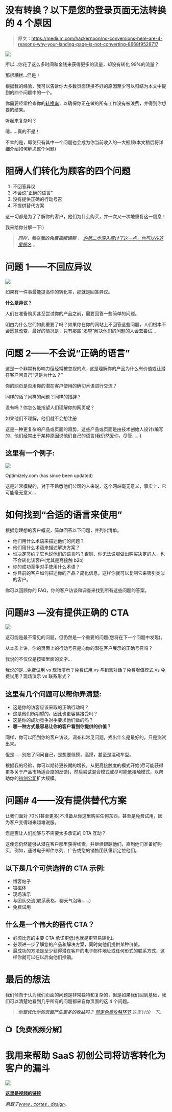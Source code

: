 # 没有转换？以下是您的登录页面无法转换的 4 个原因

> 原文：<https://medium.com/hackernoon/no-conversions-here-are-4-reasons-why-your-landing-page-is-not-converting-8668f9528717>

![](img/0a5bcd2673be59e1cdab4fa37ad0b558.png)

所以…你花了这么多时间和金钱来获得更多的流量，却没有转化 99%的流量？

那很糟糕…但是！

根据我的经验，我可以告诉你大多数页面转换不好的原因至少可以归结为本文中提到的四个问题中的一个。

你需要经常检查你的[转换率](https://hackernoon.com/tagged/conversion)，以确保你正在做的所有工作没有被浪费，并得到你想要的结果。

听起来复杂吗？

嗯……真的不是！

不幸的是，即使只有其中一个问题也会成为你当前收入的一大瓶颈(本文稍后将详细介绍如何解决这个问题)

# 阻碍人们转化为顾客的四个问题

1.  不回答异议
2.  不会说“正确的语言”
3.  没有提供正确的行动号召
4.  不提供替代方案

这一切都是为了了解你的客户，他们为什么购买，并一次又一次地重复这一信息！

我来给你分解一下:)

> ***同样，我在我的免费视频课程*** *，* [*的第二步深入探讨了这一点，你可以在这里报名*](http://www.cortes.design/course) *。*

# 问题 1——不回应异议

![](img/e5ed4946fb3cd46ddfc7773be8d61fb7.png)

如果有一件事最能提高你的转化率，那就是回答异议。

**什么是异议？**

人们在准备购买甚至尝试你的产品之前，需要回答一些简单的问题。

明白为什么它们如此重要了吗？如果你在你的网站上不回答这些问题，人们根本不会愿意改变，最好的情况是，只有那些“渴望”解决他们的问题的人会去尝试…

# 问题 2——不会说“正确的语言”

这是一个非常有影响力但经常被忽视的点…这是理解你的产品为什么有价值或让潜在客户问自己“这是为什么？”

你的网页是否用你的潜在客户使用的确切术语进行交流？

同样的话？同样的问题？同样的措辞？

没有吗？你怎么能指望人们理解你的网页呢？

如果他们不理解，他们就不会想注册

这是一种更复杂的产品或页面的趋势，这些产品或页面是由技术创始人设计/编写的，他们经常出于某种原因说他们自己的语言(我仍然爱你，尽管……)

## 这里有一个例子:

![](img/6366e83b816e6cab46e0f37127c16536.png)

Optimizely.com (has since been updated)

这是非常模糊的，对于不熟悉他们公司的人来说，这个网站毫无意义，事实上，它可能毫无意义…

# 如何找到“合适的语言来使用”

根据您理想的客户概况，简单回答以下问题，并列出清单。

*   他们用什么术语来描述他们的问题？
*   他们用什么术语来描述解决方案？
*   谁决定签约？它也说他们的语言吗？否则，你无法说服做出购买决定的人，也不会转化该客户(尤其是高接触 b2b)
*   你的成功竞争对手使用什么术语？
*   你目前的客户如何描述你的产品？简化信息，这样你就可以复制它来吸引类似的客户。

你可以回顾你的 FAQ，你的客户访谈和调查来找到所有这些问题的答案。

# 问题#3 —没有提供正确的 CTA

![](img/66b4ae652c71b668336bf3fe5df3b5d0.png)

这可能是最不常见的问题，但仍然是一个重要的问题(您将在下一个问题中发现)。

从本质上讲，你的页面上的行动号召是向你的潜在客户展示的正确号召吗？

我说的不仅仅是按钮里面的文字…

我说的是…免费试用 vs 现场演示？免费试用 vs 与销售对话？免费增值模式 vs 免费试用？现场演示 vs 联系形式？

## 这里有几个问题可以帮你弄清楚:

*   这是你的访客应该采取的正确行动吗？
*   这是他们所期望的，因此也更容易接受吗？
*   这是你的成功竞争对手要求他们做的吗？
*   **哪一种方式最容易让你的客户看到你提供的价值？**

同样，你可以回到你的客户访谈，调查和常见问题，找出什么是最好的，只是测试出来。

但是……别忘了问问自己，是想要低摸，高摸，甚至是混动车型。

根据我的经验，你可以期待更长期的增长，从更高接触度的模式开始(尽可能获得更多关于产品市场适合度的反馈)，然后尝试混合模式或尽可能低接触模式，以帮助你的[初创公司](https://hackernoon.com/tagged/startup)扩大规模。

# 问题# 4——没有提供替代方案

让我们面对 70%(甚至更多)不准备从你这里购买任何东西，甚至是免费试用，因为客户变得越来越难说服。

您是否让人们能够与不需要太多承诺的 CTA 互动？

这使您仍然能够从潜在客户那里获得线索，并继续跟踪他们，直到他们准备好购买，例如，通过电子邮件序列、广告或您的销售团队重新定位他们。

## 以下是几个可供选择的 CTA 示例:

*   博客帖子
*   铅磁体
*   现场演示
*   与团队交流(联系表格、聊天气泡等……)
*   免费试用

## 什么是一个伟大的替代 CTA？

*   必须比您的主要 CTA 承诺更低(也就是更容易转化)。
*   必须进一步了解您的产品和解决方案，同时向他们提供某种价值。
*   最成功的方法是至少获得潜在客户的电子邮件地址或任何形式的联系方式，这样你就可以在以后向他们推销。

# 最后的想法

我们倾向于认为我们页面的问题是非常独特和复杂的，但是如果我们回到基础，我们可以清楚地看到几乎所有的问题都来自你页面的这 4 个问题。

> ***你想优化你的页面产生更多的收益吗？*** [*预定免费攻略环节*](http://www.cortes.design/consultation) *这里讨论一下。*

## 📺【免费视频分解】

# 我用来帮助 SaaS 初创公司将访客转化为客户的漏斗

[![](img/8069e50b68dd79f6a040b14d9d274784.png)](http://bit.ly/2Na6Of6)

[**这里是视频的链接**](http://bit.ly/2Na6Of6)

*原载于*[*www . cortes . design*](https://www.cortes.design/post/some-traffic-but-no-conversions-here-are-4-reasons-your-page-is-not-converting-any-why)*。*